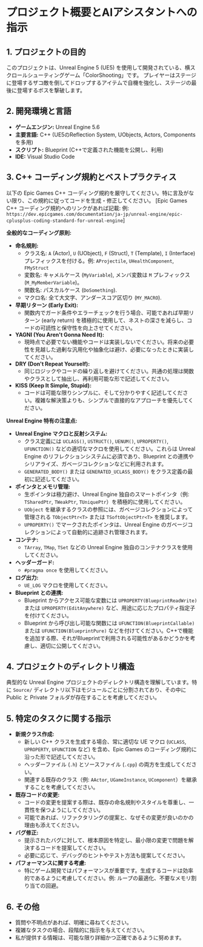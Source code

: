 # プロジェクト概要とAIアシスタントへの指示

## 1. プロジェクトの目的

このプロジェクトは、Unreal Engine 5 (UE5) を使用して開発されている、横スクロールシューティングゲーム「ColorShooting」です。
プレイヤーはステージに登場するザコ敵を倒してドロップするアイテムで自機を強化し、ステージの最後に登場するボスを撃破します。

## 2. 開発環境と言語

* **ゲームエンジン:** Unreal Engine 5.6
* **主要言語:** C++ (UE5のReflection System, UObjects, Actors, Components を多用)
* **スクリプト:** Blueprint (C++で定義された機能を公開し、利用)
* **IDE:** Visual Studio Code

## 3. C++ コーディング規約とベストプラクティス

以下の Epic Games C++ コーディング規約を厳守してください。特に言及がない限り、この規約に従ってコードを生成・修正してください。
[Epic Games C++ コーディング規約へのリンクがあれば記載: 例: `https://dev.epicgames.com/documentation/ja-jp/unreal-engine/epic-cplusplus-coding-standard-for-unreal-engine`]

**全般的なコーディング原則:**

* **命名規則:**
    * クラス名: `A` (Actor), `U` (UObject), `F` (Struct), `T` (Template), `I` (Interface) プレフィックスを付ける。例: `AProjectile`, `UHealthComponent`, `FMyStruct`
    * 変数名: キャメルケース (`MyVariable`), メンバ変数は `M` プレフィックス (`M_MyMemberVariable`)。
    * 関数名: パスカルケース (`DoSomething`).
    * マクロ名: 全て大文字、アンダースコア区切り (`MY_MACRO`).
* **早期リターン (Early Exit):**
    * 関数内でガード条件やエラーチェックを行う場合、可能であれば早期リターン (early return) を積極的に使用して、ネストの深さを減らし、コードの可読性と保守性を向上させてください。
* **YAGNI (You Aren't Gonna Need It):**
    * 現時点で必要でない機能やコードは実装しないでください。将来の必要性を見越した過剰な汎用化や抽象化は避け、必要になったときに実装してください。
* **DRY (Don't Repeat Yourself):**
    * 同じロジックやコードの繰り返しを避けてください。共通の処理は関数やクラスとして抽出し、再利用可能な形で記述してください。
* **KISS (Keep It Simple, Stupid):**
    * コードは可能な限りシンプルに、そして分かりやすく記述してください。複雑な解決策よりも、シンプルで直接的なアプローチを優先してください。

**Unreal Engine 特有の注意点:**

* **Unreal Engine マクロと反射システム:**
    * クラス定義には `UCLASS()`, `USTRUCT()`, `UENUM()`, `UPROPERTY()`, `UFUNCTION()` などの適切なマクロを使用してください。これらは Unreal Engine のリフレクションシステムに必須であり、Blueprint との連携やシリアライズ、ガベージコレクションなどに利用されます。
    * `GENERATED_BODY()` または `GENERATED_UCLASS_BODY()` をクラス定義の最初に記述してください。
* **ポインタとメモリ管理:**
    * 生ポインタは極力避け、Unreal Engine 独自のスマートポインタ（例: `TSharedPtr`, `TWeakPtr`, `TUniquePtr`）を積極的に使用してください。
    * `UObject` を継承するクラスの参照には、ガベージコレクションによって管理される `TObjectPtr<T>` または `TSoftObjectPtr<T>` を推奨します。
    * `UPROPERTY()` でマークされたポインタは、Unreal Engine のガベージコレクションによって自動的に追跡され管理されます。
* **コンテナ:**
    * `TArray`, `TMap`, `TSet` などの Unreal Engine 独自のコンテナクラスを使用してください。
* **ヘッダーガード:**
    * `#pragma once` を使用してください。
* **ログ出力:**
    * `UE_LOG` マクロを使用してください。
* **Blueprint との連携:**
    * Blueprint からアクセス可能な変数には `UPROPERTY(BlueprintReadWrite)` または `UPROPERTY(EditAnywhere)` など、用途に応じたプロパティ指定子を付けてください。
    * Blueprint から呼び出し可能な関数には `UFUNCTION(BlueprintCallable)` または `UFUNCTION(BlueprintPure)` などを付けてください。C++で機能を追加する際、それがBlueprintで利用される可能性があるかどうかを考慮し、適切に公開してください。

## 4. プロジェクトのディレクトリ構造

典型的な Unreal Engine プロジェクトのディレクトリ構造を理解しています。特に `Source/` ディレクトリ以下はモジュールごとに分割されており、その中に Public と Private フォルダが存在することを考慮してください。

## 5. 特定のタスクに関する指示

* **新規クラス作成:**
    * 新しい C++ クラスを生成する場合、常に適切な UE マクロ (`UCLASS`, `UPROPERTY`, `UFUNCTION` など) を含め、Epic Games のコーディング規約に沿った形で記述してください。
    * ヘッダーファイル (`.h`) とソースファイル (`.cpp`) の両方を生成してください。
    * 関連する既存のクラス（例: `AActor`, `UGameInstance`, `UComponent`）を継承することを考慮してください。
* **既存コードの変更:**
    * コードの変更を提案する際は、既存の命名規則やスタイルを尊重し、一貫性を保つようにしてください。
    * 可能であれば、リファクタリングの提案と、なぜその変更が良いのかの理由も添えてください。
* **バグ修正:**
    * 提示されたバグに対して、根本原因を特定し、最小限の変更で問題を解決するコードを提案してください。
    * 必要に応じて、デバッグのヒントやテスト方法も提案してください。
* **パフォーマンスに関する考慮:**
    * 特にゲーム開発ではパフォーマンスが重要です。生成するコードは効率的であるように考慮してください。例: ループの最適化、不要なメモリ割り当ての回避。

## 6. その他

* 質問や不明点があれば、明確に尋ねてください。
* 複雑なタスクの場合、段階的に指示を与えてください。
* 私が提供する情報は、可能な限り詳細かつ正確であるように努めます。